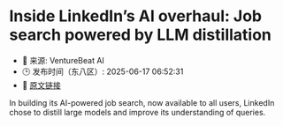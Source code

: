 # Inside LinkedIn’s AI overhaul: Job search powered by LLM distillation
- 📅 来源: VentureBeat AI
- 🕒 发布时间（东八区）: 2025-06-17 06:52:31
- 🔗 [原文链接](https://venturebeat.com/ai/inside-linkedins-ai-overhaul-job-search-powered-by-llm-distillation/)

In building its AI-powered job search, now available to all users, LinkedIn chose to distill large models and improve its understanding of queries.